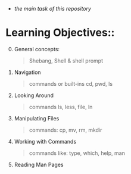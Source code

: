 
* *the main task of this repository*
# Learning Objectives::
0. General concepts:
    > Shebang, Shell & shell prompt

1. Navigation
   > commands or built-ins cd, pwd, ls 

2. Looking Around
    > commands ls, less, file, ln

3. Manipulating Files
   > commands: cp, mv, rm, mkdir 

4. Working with Commands
   > commands like: type, which, help, man 

5. Reading Man Pages
